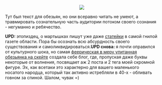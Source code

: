 <p style="text-align: left;"><p style="text-align: center;"><img src="/media/pictures/monkeys.gif"></p>Тут был текст для обезьян, но они всеравно читать не умеют, а травмировать сознательную часть аудитории потоком своего сознания - негуманно и ребячество.</p><b>UPD: </b> этопиздец, о мартышках пишут уже даже <a href="http://shans.com.ua/?m=nr&in=152&ir=9&id=15607">статейки</a> в самой гнилой газете области. Пора бы осознать всю абсурдность своего существования и самоликвидироваться.<b>UPD снова: </b> я почти оправился от культурного шока, но самая <a href="http://bllem.blog.sumy.ua">феерическая в меру упитанная обезьянка на скейте</a> создала себе блог, где, пропуская даже буквы некоторые от волнения, посвящает аж 2 поста и 2 тега моей скромной фигуре. Эх, как всетаки это характерно для вашего маленького носатого народца, который так активно истребляли в 40-х - обливать говном за спиной. Шалом, чувак =)